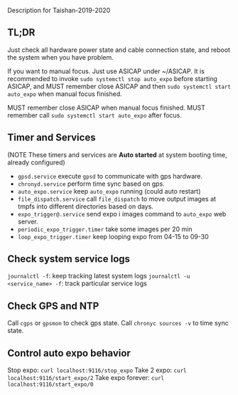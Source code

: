 Description for Taishan-2019-2020

## TL;DR
Just check all hardware power state and cable connection state, and reboot the system when you have problem.

If you want to manual focus. Just use ASICAP under ~/ASICAP. It is recommended to invoke `sudo systemctl stop auto_expo` before starting ASICAP, and MUST remember close ASICAP and then `sudo systemctl start auto_expo` when manual focus finished.

MUST remember close ASICAP when manual focus finished.
MUST remember call `sudo systemctl start auto_expo` after focus.

## Timer and Services
(NOTE These timers and services are **Auto started** at system booting time, already configured)

- `gpsd.service` execute `gpsd` to communicate with gps hardware.
- `chronyd.service` perform time sync based on gps.
- `auto_expo.service` keep `auto_expo` running (could auto restart)
- `file_dispatch.service` call `file_dispatch` to move output images at tmpfs into different directories based on days.
- `expo_trigger@.service` send expo i images command to `auto_expo` web server.
- `periodic_expo_trigger.timer` take some images per 20 min
- `loop_expo_trigger.timer` keep looping expo from 04-15 to 09-30

## Check system service logs

`journalctl -f`: keep tracking latest system logs
`journalctl -u <service_name> -f`: track particular service logs


## Check GPS and NTP

Call `cgps` or `gpsmon` to check gps state.
Call `chronyc sources -v` to time sync state.

## Control auto expo behavior

Stop expo: `curl localhost:9116/stop_expo`
Take 2 expo: `curl localhost:9116/start_expo/2`
Take expo forever: `curl localhost:9116/start_expo/0`
